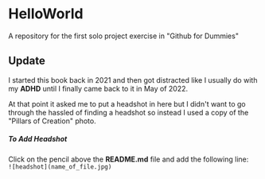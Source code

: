 # HelloWorld
A repository for the first solo project exercise in "Github for Dummies"

## Update
I started this book back in 2021 and then got distracted like I usually do with my **ADHD** until I finally came back to it in May of 2022.  

At that point it asked me to put a headshot in here but I didn't want to go through the hassled of finding a headshot so instead I used a copy of the "Pillars of Creation" photo.

##### To Add Headshot
Click on the pencil above the **README.md** file and add the following line:  
```![headshot](name_of_file.jpg)```
